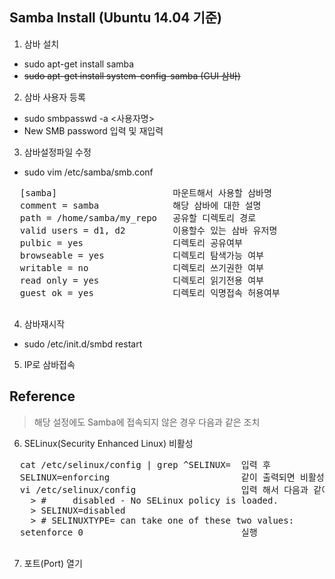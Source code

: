 ## Samba Install (Ubuntu 14.04 기준)
   
1. 삼바 설치
  * sudo apt-get install samba
  * ~~sudo apt-get install system-config-samba (GUI 삼바)~~   

2. 삼바 사용자 등록
  * sudo smbpasswd -a <사용자명>
  * New SMB password 입력 및 재입력 


3. 삼바설정파일 수정
  * sudo vim /etc/samba/smb.conf 
  <pre>
  [samba]                      마운트해서 사용할 삼바명 
  comment = samba              해당 삼바에 대한 설명
  path = /home/samba/my_repo   공유할 디렉토리 경로 
  valid users = d1, d2         이용할수 있는 삼바 유저명
  pulbic = yes                 디렉토리 공유여부 
  browseable = yes             디렉토리 탐색가능 여부 
  writable = no                디렉토리 쓰기권한 여부 
  read only = yes              디렉토리 읽기전용 여부 
  guest ok = yes               디렉토리 익명접속 허용여부
  </pre>

4. 삼바재시작
  * sudo /etc/init.d/smbd restart 

5. IP로 삼바접속                


## Reference
  
  > 해당 설정에도 Samba에 접속되지 않은 경우 다음과 같은 조치

6. SELinux(Security Enhanced Linux) 비활성
  <pre>
  cat /etc/selinux/config | grep ^SELINUX=  입력 후
  SELINUX=enforcing                         같이 출력되면 비활성화 시킴
  vi /etc/selinux/config                    입력 해서 다음과 같이 변경
  &nbsp; > #     disabled - No SELinux policy is loaded.
  &nbsp; > SELINUX=disabled
  &nbsp; > # SELINUXTYPE= can take one of these two values:
  setenforce 0                              실행
  </pre>

7. 포트(Port) 열기
